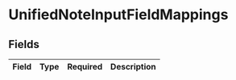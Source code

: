 # UnifiedNoteInputFieldMappings


## Fields

| Field       | Type        | Required    | Description |
| ----------- | ----------- | ----------- | ----------- |